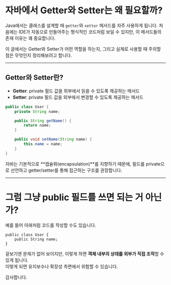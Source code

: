 # 자바에서 Getter와 Setter는 왜 필요할까?

Java에서는 클래스를 설계할 때 `getter`와 `setter` 메서드를 자주 사용하게 됩니다.
처음에는 IDE가 자동으로 만들어주는 형식적인 코드처럼 보일 수 있지만, 이 메서드들의 존재 이유는 꽤 중요합니다.

이 글에서는 Getter와 Setter가 어떤 역할을 하는지, 그리고 실제로 사용할 때 주의할 점은 무엇인지 정리해보려고 합니다.

---

## Getter와 Setter란?

- **Getter**: private 필드 값을 외부에서 읽을 수 있도록 제공하는 메서드  
- **Setter**: private 필드 값을 외부에서 변경할 수 있도록 제공하는 메서드

```java
public class User {
    private String name;

    public String getName() {
        return name;
    }

    public void setName(String name) {
        this.name = name;
    }
}
```

자바는 기본적으로 **캡슐화(encapsulation)**를 지향하기 때문에, 필드를 private으로 선언하고 getter/setter를 통해 접근하는 구조를 권장합니다.

---

# 그럼 그냥 public 필드를 쓰면 되는 거 아닌가?

예를 들어 아래처럼 코드를 작성할 수도 있습니다.

```
public class User {
    public String name;
}
```
겉보기엔 문제가 없어 보이지만, 이렇게 하면 **객체 내부의 상태를 외부가 직접 조작**할 수 있게 됩니다. <br>
이렇게 되면 유지보수나 확장성 측면에서 위험할 수 있습니다.

감사합니다.

